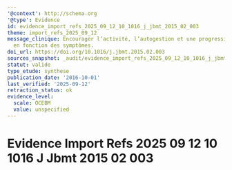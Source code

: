 ```yaml
---
'@context': http://schema.org
'@type': Evidence
id: evidence_import_refs_2025_09_12_10_1016_j_jbmt_2015_02_003
theme: import_refs_2025_09_12
message_clinique: Encourager l’activité, l’autogestion et une progression graduée
  en fonction des symptômes.
doi_url: https://doi.org/10.1016/j.jbmt.2015.02.003
sources_snapshot: _audit/evidence_import_refs_2025_09_12_10_1016_j_jbmt_2015_02_003.json
statut: valide
type_etude: synthese
publication_date: '2016-10-01'
last_verified: '2025-09-12'
retraction_status: ok
evidence_level:
  scale: OCEBM
  value: unspecified
---
```

# Evidence Import Refs 2025 09 12 10 1016 J Jbmt 2015 02 003

